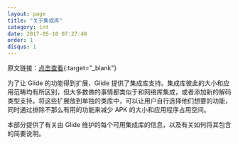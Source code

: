 ```yaml
---
layout: page
title: "关于集成库"
category: int
date: 2017-05-10 07:27:48
order: 1
disqus: 1
---
```


原文链接：[点击查看](http://bumptech.github.io/glide/int/about.html){:target="_blank"}

为了让 Glide 的功能得到扩展，Glide 提供了集成库支持。集成库彼此的大小和应用范畴均有所区别，但大多数做的事情都类似于和网络库集成，或者添加新的解码类型支持。将这些扩展放到单独的类库中，可以让用户自行选择他们想要的功能，同时通过排除不那么有用的功能来减少 APK 的大小和应用程序占用空间。

本部分提供了有关由 Glide 维护的每个可用集成库的信息，以及有关如何将其包含的简要说明。